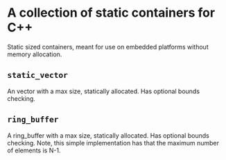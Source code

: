 # A collection of static containers for C++

Static sized containers, meant for use on embedded platforms without memory allocation.

## `static_vector`

An vector with a max size, statically allocated. Has optional bounds checking.

## `ring_buffer`

A ring_buffer with a max size, statically allocated. Has optional bounds checking.
Note, this simple implementation has that the maximum number of elements is N-1.

